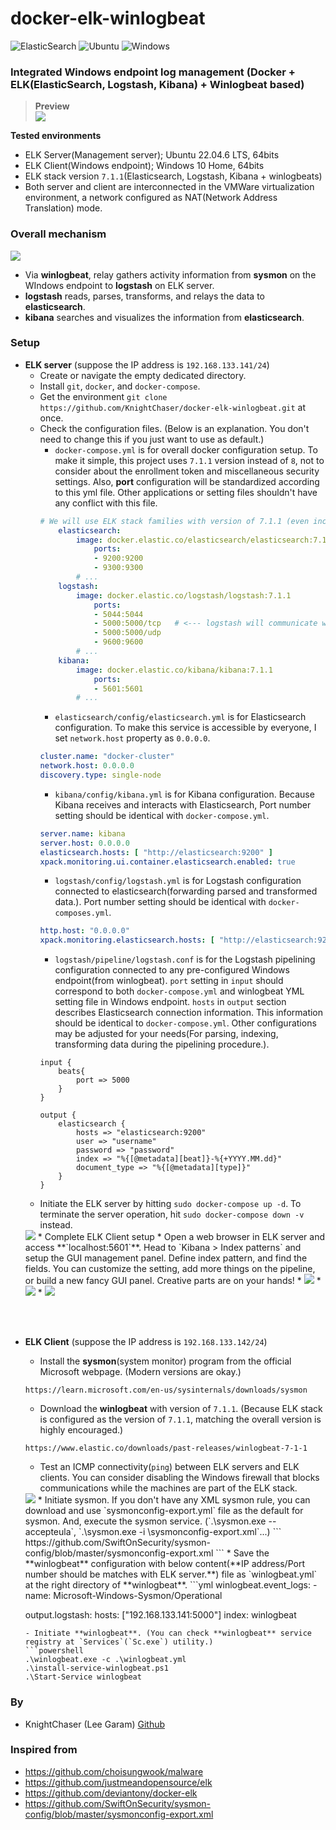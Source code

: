 # docker-elk-winlogbeat

![ElasticSearch](https://img.shields.io/badge/-ElasticSearch-005571?style=for-the-badge&logo=elasticsearch)
![Ubuntu](https://img.shields.io/badge/Ubuntu-E95420?style=for-the-badge&logo=ubuntu&logoColor=white)
![Windows](https://img.shields.io/badge/Windows-0078D6?style=for-the-badge&logo=windows&logoColor=white)


### **Integrated Windows endpoint log management** (Docker + ELK(ElasticSearch, Logstash, Kibana) + Winlogbeat based)
> **Preview**<br><img src="./_readme_asset/preview.png">

**Tested environments**
- ELK Server(Management server); Ubuntu 22.04.6 LTS, 64bits
- ELK Client(Windows endpoint); Windows 10 Home, 64bits
- ELK stack version `7.1.1`(Elasticsearch, Logstash, Kibana + winlogbeats)
- Both server and client are interconnected in the VMWare virtualization environment, a network configured as NAT(Network Address Translation) mode.

### **Overall mechanism**
<img src="./_readme_asset/elk_stack_diagram.png">

* Via **winlogbeat**, relay gathers activity information from **sysmon** on the WIndows endpoint to **logstash** on ELK server.
* **logstash** reads, parses, transforms, and relays the data to **elasticsearch**.
* **kibana** searches and visualizes the information from **elasticsearch**.


### Setup
* **ELK server** (suppose the IP address is `192.168.133.141/24`)
    * Create or navigate the empty dedicated directory.
    * Install `git`, `docker`, and `docker-compose`.
    * Get the environment `git clone https://github.com/KnightChaser/docker-elk-winlogbeat.git` at once.
    * Check the configuration files. (Below is an explanation. You don't need to change this if you just want to use as default.)
        * `docker-compose.yml` is for overall docker configuration setup. To make it simple, this project uses `7.1.1` version instead of `8`, not to consider about the enrollment token and miscellaneous security settings. Also, **port** configuration will be standardized according to this yml file. Other applications or setting files shouldn't have any conflict with this file.
        ```yml
        # We will use ELK stack families with version of 7.1.1 (even including winlogbeat)
            elasticsearch:
                image: docker.elastic.co/elasticsearch/elasticsearch:7.1.1
                    ports:
                    - 9200:9200
                    - 9300:9300
                # ...
            logstash:
                image: docker.elastic.co/logstash/logstash:7.1.1
                    ports:
                    - 5044:5044
                    - 5000:5000/tcp   # <--- logstash will communicate with winlogbeat installed on Windows endpoint via this port (:5000 in this case.)
                    - 5000:5000/udp
                    - 9600:9600
                # ...
            kibana:
                image: docker.elastic.co/kibana/kibana:7.1.1
                    ports:
                    - 5601:5601
                # ...
        ```
        * `elasticsearch/config/elasticsearch.yml` is for Elasticsearch configuration. To make this service is accessible by everyone, I set `network.host` property as `0.0.0.0`.
        ```yml
        cluster.name: "docker-cluster" 
        network.host: 0.0.0.0 
        discovery.type: single-node
        ```
        * `kibana/config/kibana.yml` is for Kibana configuration. Because Kibana receives and interacts with Elasticsearch, Port number setting should be identical with `docker-compose.yml`.
        ```yml
        server.name: kibana
        server.host: 0.0.0.0
        elasticsearch.hosts: [ "http://elasticsearch:9200" ]
        xpack.monitoring.ui.container.elasticsearch.enabled: true
        ```
        * `logstash/config/logstash.yml` is for Logstash configuration connected to elasticsearch(forwarding parsed and transformed data.). Port number setting should be identical with `docker-composes.yml`.
        ```yml
        http.host: "0.0.0.0"
        xpack.monitoring.elasticsearch.hosts: [ "http://elasticsearch:9200" ]
        ```
        * `logstash/pipeline/logstash.conf` is for the Logstash pipelining configuration connected to any pre-configured Windows endpoint(from winlogbeat). `port` setting in `input` should correspond to both `docker-compose.yml` and winlogbeat YML setting file in Windows endpoint. `hosts` in `output` section describes Elasticsearch connection information. This information should be identical to `docker-compose.yml`. Other configurations may be adjusted for your needs(For parsing, indexing, transforming data during the pipelining procedure.).
        ```
        input {
            beats{
                port => 5000
            }    
        }

        output {
            elasticsearch {
                hosts => "elasticsearch:9200"
                user => "username"
                password => "password"
                index => "%{[@metadata][beat]}-%{+YYYY.MM.dd}"
                document_type => "%{[@metadata][type]}"
            }
        }
        ```
    * Initiate the ELK server by hitting `sudo docker-compose up -d`. To terminate the server operation, hit `sudo docker-compose down -v` instead.
    <img src="./_readme_asset/docker_compose.png">
    * Complete ELK Client setup
    * Open a web browser in ELK server and access **`localhost:5601`**. Head to `Kibana > Index patterns` and setup the GUI management panel. Define index pattern, and find the fields. You can customize the setting, add more things on the pipeline, or build a new fancy GUI panel. Creative parts are on your hands!
        * <img src="./_readme_asset/kibana_run_1.png">
        * <img src="./_readme_asset/kibana_run_1b.png">
        * <img src="./_readme_asset/kibana_run_2.png">

<br>
<br>


* **ELK Client** (suppose the IP address is `192.168.133.142/24`)
    * Install the **sysmon**(system monitor) program from the official Microsoft webpage. (Modern versions are okay.)
    ```
    https://learn.microsoft.com/en-us/sysinternals/downloads/sysmon
    ```
    * Download the **winlogbeat** with version of `7.1.1`. (Because ELK stack is configured as the version of `7.1.1`, matching the overall version is highly encouraged.)
    ```
    https://www.elastic.co/downloads/past-releases/winlogbeat-7-1-1
    ```
    * Test an ICMP connectivity(`ping`) between ELK servers and ELK clients. You can consider disabling the Windows firewall that blocks communications while the machines are part of the ELK stack.
    <img src="./_readme_asset/disable_firewalls_win10.png"> 
    * Initiate sysmon. If you don't have any XML sysmon rule, you can download and use `sysmonconfig-export.yml` file as the default for sysmon. And, execute the sysmon service. (`.\sysmon.exe --accepteula`, `.\sysmon.exe -i <path_to>\sysmonconfig-export.xml`...)
    ```
    https://github.com/SwiftOnSecurity/sysmon-config/blob/master/sysmonconfig-export.xml
    ```
    * Save the **winlogbeat** configuration with below content(**IP address/Port number should be matches with ELK server.**) file as `winlogbeat.yml` at the right directory of **winlogbeat**.
    ```yml
    winlogbeat.event_logs:
        - name: Microsoft-Windows-Sysmon/Operational

    output.logstash:
        hosts: ["192.168.133.141:5000"]
        index: winlogbeat
    ```
    - Initiate **winlogbeat**. (You can check **winlogbeat** service registry at `Services`(`Sc.exe`) utility.)
    ```powershell
    .\winlogbeat.exe -c .\winlogbeat.yml
    .\install-service-winlogbeat.ps1
    .\Start-Service winlogbeat
    ```


### By
- KnightChaser (Lee Garam) [Github](https://github.com/KnightChaser/KnightChaser)

### Inspired from
- https://github.com/choisungwook/malware
- https://github.com/justmeandopensource/elk
- https://github.com/deviantony/docker-elk
- https://github.com/SwiftOnSecurity/sysmon-config/blob/master/sysmonconfig-export.xml
